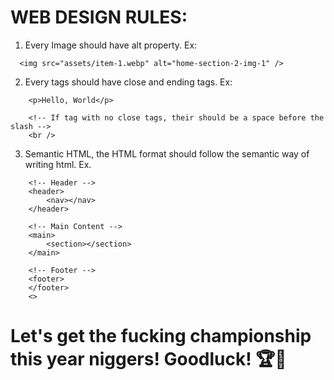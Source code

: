 # WEB DESIGN RULES:

1. Every Image should have alt property. Ex:

```
  <img src="assets/item-1.webp" alt="home-section-2-img-1" />
```

2. Every tags should have close and ending tags. Ex:

```
    <p>Hello, World</p>

    <!-- If tag with no close tags, their should be a space before the slash -->
    <br />
```

3. Semantic HTML, the HTML format should follow the semantic way of writing html. Ex.

```
    <!-- Header -->
    <header>
        <nav></nav>
    </header>

    <!-- Main Content -->
    <main>
        <section></section>
    </main>

    <!-- Footer -->
    <footer>
    </footer>
    <>
```

# Let's get the fucking championship this year niggers! Goodluck! 🏆🏅
